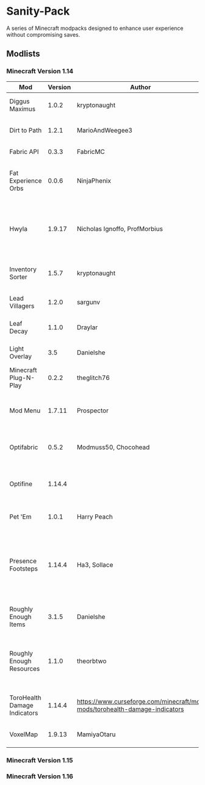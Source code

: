 # Sanity-Pack
A series of Minecraft modpacks designed to enhance user experience without compromising saves.

## Modlists

### Minecraft Version 1.14

|  Mod  | Version | Author |  Link  | Description |
| ----- | ------- | ------ | ------ | ----------- |
| Diggus Maximus | 1.0.2 | kryptonaught | https://github.com/kyrptonaught/DiggusMaximus | Mine veins of ore in one go. |
| Dirt to Path | 1.2.1 | MarioAndWeegee3 | https://minecraft.curseforge.com/members/MarioAndWeegee3 | Enable turning dirt to path. |
| Fabric API | 0.3.3 | FabricMC | https://fabricmc.net | The fabric modloader |
| Fat Experience Orbs | 0.0.6 | NinjaPhenix |  | Clumps XP into large orbs for performance & simplicity |
| Hwyla | 1.9.17 | Nicholas Ignoffo, ProfMorbius | https://minecraft.curseforge.com/projects/hwyla | "Here's What Your Looking At" Shows name of block you are looking at. |
| Inventory Sorter | 1.5.7 | kryptonaught | https://www.curseforge.com/minecraft/mc-mods/inventory-sorting | Middle click in a chest or inventory to sort. |
| Lead Villagers | 1.2.0 | sargunv | https://minecraft.curseforge.com/projects/lead-villagers | Allows leads to work on villagers |
| Leaf Decay | 1.1.0 | Draylar | https://fabricmc.net/ | Leaves decay much faster |
| Light Overlay | 3.5 | Danielshe | https://minecraft.curseforge.com/projects/light-overlay | Shows light level of blocks |
| Minecraft Plug-N-Play | 0.2.2 | theglitch76 | https://github.com/theglitch76/mcpnp | Allows easy LAN servers |
| Mod Menu | 1.7.11 | Prospector | https://minecraft.curseforge.com/projects/modmenu | Organizes mods and settings into an easy to use menu |
| Optifabric | 0.5.2 | Modmuss50, Chocohead | https://fabricmc.net/ | Optifine connector for Fabric API |
| Optifine | 1.14.4 | | | Optifine, for shaders and other graphic overhauls |
| Pet 'Em | 1.0.1 | Harry Peach | https://harrypeach.co.uk/ | Allows you to pet cats and dogs. |
| Presence Footsteps | 1.14.4 | Ha3, Sollace | http://presencefootsteps.ha3.eu | Complete sound overhaul, changing the way walking sounds on various blocks. |
| Roughly Enough Items | 3.1.5 | Danielshe | https://minecraft.curseforge.com/projects/roughly-enough-items | NEI Clone for showing items and recipes |
| Roughly Enough Resources | 1.1.0 | theorbtwo | https://fabricmc.net/ | Addon for REI that shows where resources are found in the world |
| ToroHealth Damage Indicators | 1.14.4 | https://www.curseforge.com/minecraft/mc-mods/torohealth-damage-indicators | ToroCraft | What it says on the tin, damage indicators | 
| VoxelMap | 1.9.13 | MamiyaOtaru |  https://minecraft.curseforge.com/projects/voxelmap | A map and minimap mod. |

### Minecraft Version 1.15

### Minecraft Version 1.16